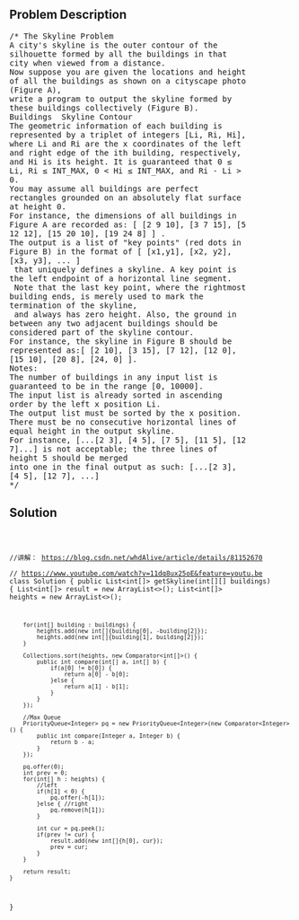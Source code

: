 <!--
<style>
  body { font-family: Arial, sans-serif; }
  .container { max-width: 100%; margin: 0 auto; padding: 10px; }
  .comment-block { max-width: 30%; background-color: #f9f9f9; padding: 10px; border-left: 5px solid #ccc; overflow-wrap: break-word; white-space: pre-wrap; }
  .code-block { background-color: #f4f4f4; padding: 10px; border: 1px solid #ddd; overflow-wrap: break-word; white-space: pre-wrap; }
</style>
-->

<div class='container'>
<h2>Problem Description</h2>
<div class='comment-block'>
<pre>
/* The Skyline Problem
A city's skyline is the outer contour of the
silhouette formed by all the buildings in that
city when viewed from a distance.
Now suppose you are given the locations and height
of all the buildings as shown on a cityscape photo
(Figure A),
write a program to output the skyline formed by
these buildings collectively (Figure B).
Buildings  Skyline Contour
The geometric information of each building is
represented by a triplet of integers [Li, Ri, Hi],
where Li and Ri are the x coordinates of the left
and right edge of the ith building, respectively,
and Hi is its height. It is guaranteed that 0 ≤
Li, Ri ≤ INT_MAX, 0 < Hi ≤ INT_MAX, and Ri - Li >
0.
You may assume all buildings are perfect
rectangles grounded on an absolutely flat surface
at height 0.
For instance, the dimensions of all buildings in
Figure A are recorded as: [ [2 9 10], [3 7 15], [5
12 12], [15 20 10], [19 24 8] ] .
The output is a list of "key points" (red dots in
Figure B) in the format of [ [x1,y1], [x2, y2],
[x3, y3], ... ]
 that uniquely defines a skyline. A key point is
the left endpoint of a horizontal line segment.
 Note that the last key point, where the rightmost
building ends, is merely used to mark the
termination of the skyline,
 and always has zero height. Also, the ground in
between any two adjacent buildings should be
considered part of the skyline contour.
For instance, the skyline in Figure B should be
represented as:[ [2 10], [3 15], [7 12], [12 0],
[15 10], [20 8], [24, 0] ].
Notes:
The number of buildings in any input list is
guaranteed to be in the range [0, 10000].
The input list is already sorted in ascending
order by the left x position Li.
The output list must be sorted by the x position.
There must be no consecutive horizontal lines of
equal height in the output skyline.
For instance, [...[2 3], [4 5], [7 5], [11 5], [12
7]...] is not acceptable; the three lines of
height 5 should be merged
into one in the final output as such: [...[2 3],
[4 5], [12 7], ...]
*/
</pre>
</div>

<h2>Solution</h2>
<div class='code-block'>
<pre><code class='language-java'>

//讲解： https://blog.csdn.net/whdAlive/article/details/81152670   
// https://www.youtube.com/watch?v=11dq8ux25oE&feature=youtu.be
class Solution {
    public List<int[]> getSkyline(int[][] buildings) {
        List<int[]> result = new ArrayList<>();
        List<int[]> heights = new ArrayList<>();
        
        for(int[] building : buildings) {
            heights.add(new int[]{building[0], -building[2]});
            heights.add(new int[]{building[1], building[2]});
        }
        
        Collections.sort(heights, new Comparator<int[]>() {
            public int compare(int[] a, int[] b) {
                if(a[0] != b[0]) {
                    return a[0] - b[0];
                }else {
                    return a[1] - b[1];
                }
            }
        });
        
        //Max Queue
        PriorityQueue<Integer> pq = new PriorityQueue<Integer>(new Comparator<Integer>() {
            public int compare(Integer a, Integer b) {
                return b - a;
            }
        });
        
        pq.offer(0);
        int prev = 0;
        for(int[] h : heights) {
            //left 
            if(h[1] < 0) {
                pq.offer(-h[1]);
            }else { //right
                pq.remove(h[1]);
            }
            
            int cur = pq.peek();
            if(prev != cur) {
                result.add(new int[]{h[0], cur});
                prev = cur;
            }
        }
        
        return result;   
    }
}</code></pre>
</div>
</div>
